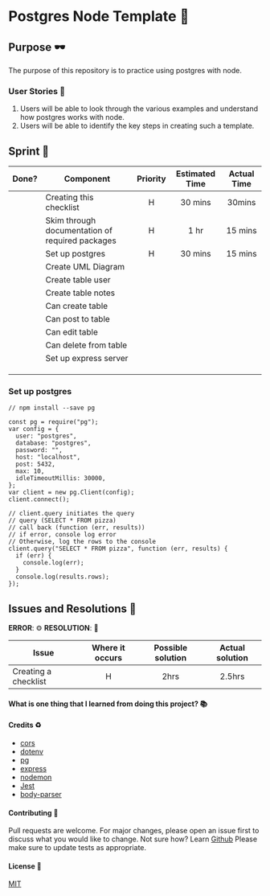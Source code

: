 # Postgres Node Template :rocket:

## Purpose :dark_sunglasses:

The purpose of this repository is to practice using postgres with node.

### User Stories :telescope:

1. Users will be able to look through the various examples and understand how postgres works with node.
2. Users will be able to identify the key steps in creating such a template.

## Sprint :athletic_shoe:

| Done? | Component                                       | Priority | Estimated Time | Actual Time |
| ----- | ----------------------------------------------- | :------: | :------------: | :---------: |
|       | Creating this checklist                         |    H     |    30 mins     |   30mins    |
|       | Skim through documentation of required packages |    H     |      1 hr      |   15 mins   |
|       | Set up postgres                                 |    H     |    30 mins     |   15 mins   |
|       | Create UML Diagram                              |          |                |             |
|       | Create table user                               |          |                |             |
|       | Create table notes                              |          |                |             |
|       | Can create table                                |          |                |             |
|       | Can post to table                               |          |                |             |
|       | Can edit table                                  |          |                |             |
|       | Can delete from table                           |          |                |             |
|       | Set up express server                           |          |                |             |
|       |                                                 |          |                |             |
|       |                                                 |          |                |             |
|       |                                                 |          |                |             |

### Set up postgres

```
// npm install --save pg

const pg = require("pg");
var config = {
  user: "postgres",
  database: "postgres",
  password: "",
  host: "localhost",
  post: 5432,
  max: 10,
  idleTimeoutMillis: 30000,
};
var client = new pg.Client(config);
client.connect();

// client.query initiates the query
// query (SELECT * FROM pizza)
// call back (function (err, results))
// if error, console log error
// Otherwise, log the rows to the console
client.query("SELECT * FROM pizza", function (err, results) {
  if (err) {
    console.log(err);
  }
  console.log(results.rows);
});

```

## Issues and Resolutions :flashlight:

**ERROR**: :gear:
**RESOLUTION**: :key:

| Issue                | Where it occurs | Possible solution | Actual solution |
| -------------------- | :-------------: | :---------------: | :-------------: |
| Creating a checklist |        H        |       2hrs        |     2.5hrs      |

#### What is one thing that I learned from doing this project? :books:

#### Credits :recycle:

- [cors](https://expressjs.com/en/resources/middleware/cors.html)
- [dotenv](https://github.com/motdotla/dotenv)
- [pg](https://node-postgres.com/)
- [express](https://expressjs.com/)
- [nodemon](https://nodemon.io/)
- [Jest](https://jestjs.io/)
- [body-parser](https://github.com/expressjs/body-parser)

#### Contributing :round_pushpin:

Pull requests are welcome. For major changes, please open an issue first to discuss what you would like to change.
Not sure how? Learn [Github](https://www.youtube.com/watch?v=3RjQznt-8kE&list=PL4cUxeGkcC9goXbgTDQ0n_4TBzOO0ocPR)
Please make sure to update tests as appropriate.

#### License :memo:

[MIT](https://choosealicense.com/licenses/mit/)
